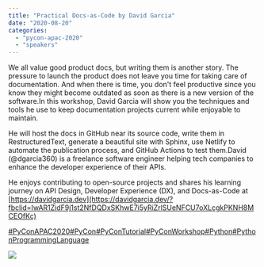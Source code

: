 ```yaml
---
title: "Practical Docs-as-Code by David Garcia"
date: "2020-08-20"
categories: 
  - "pycon-apac-2020"
  - "speakers"
---
```


We all value good product docs, but writing them is another story. The pressure to launch the product does not leave you time for taking care of documentation. And when there is time, you don't feel productive since you know they might become outdated as soon as there is a new version of the software.In this workshop, David Garcia will show you the techniques and tools he use to keep documentation projects current while enjoyable to maintain.

He will host the docs in GitHub near its source code, write them in RestructuredText, generate a beautiful site with Sphinx, use Netlify to automate the publication process, and GitHub Actions to test them.David (@dgarcia360) is a freelance software engineer helping tech companies to enhance the developer experience of their APIs.

He enjoys contributing to open-source projects and shares his learning journey on API Design, Developer Experience (DX), and Docs-as-Code at [https://davidgarcia.dev](https://davidgarcia.dev/?fbclid=IwAR1ZidF9j1st2NfDQDxSKhwE7i5yRiZrlSUeNFCU7oXLcgkPKNH8MCEOfKc)

[#PyConAPAC2020](https://www.facebook.com/hashtag/pyconapac2020?__eep__=6&__cft__[0]=AZWOwbTmrhhUebFLp6iQtDwsL0x-8iFe9C_rDzP6k29G5b9mz2ULDEmODdu7WiSNzOJ5y-viMBbGMzGUGqNILgjb8tYS9qUgxNGZHuGHwATtMg9-SzV_Eby8nDfM4Za9WQTaU1co1bfGkW4JjC8KcvDigoYUIlL3-CYQUc2hZ_2FBQ&__tn__=*NK-R)[#PyCon](https://www.facebook.com/hashtag/pycon?__eep__=6&__cft__[0]=AZWOwbTmrhhUebFLp6iQtDwsL0x-8iFe9C_rDzP6k29G5b9mz2ULDEmODdu7WiSNzOJ5y-viMBbGMzGUGqNILgjb8tYS9qUgxNGZHuGHwATtMg9-SzV_Eby8nDfM4Za9WQTaU1co1bfGkW4JjC8KcvDigoYUIlL3-CYQUc2hZ_2FBQ&__tn__=*NK-R)[#PyConTutorial](https://www.facebook.com/hashtag/pycontutorial?__eep__=6&__cft__[0]=AZWOwbTmrhhUebFLp6iQtDwsL0x-8iFe9C_rDzP6k29G5b9mz2ULDEmODdu7WiSNzOJ5y-viMBbGMzGUGqNILgjb8tYS9qUgxNGZHuGHwATtMg9-SzV_Eby8nDfM4Za9WQTaU1co1bfGkW4JjC8KcvDigoYUIlL3-CYQUc2hZ_2FBQ&__tn__=*NK-R)[#PyConWorkshop](https://www.facebook.com/hashtag/pyconworkshop?__eep__=6&__cft__[0]=AZWOwbTmrhhUebFLp6iQtDwsL0x-8iFe9C_rDzP6k29G5b9mz2ULDEmODdu7WiSNzOJ5y-viMBbGMzGUGqNILgjb8tYS9qUgxNGZHuGHwATtMg9-SzV_Eby8nDfM4Za9WQTaU1co1bfGkW4JjC8KcvDigoYUIlL3-CYQUc2hZ_2FBQ&__tn__=*NK-R)[#Python](https://www.facebook.com/hashtag/python?__eep__=6&__cft__[0]=AZWOwbTmrhhUebFLp6iQtDwsL0x-8iFe9C_rDzP6k29G5b9mz2ULDEmODdu7WiSNzOJ5y-viMBbGMzGUGqNILgjb8tYS9qUgxNGZHuGHwATtMg9-SzV_Eby8nDfM4Za9WQTaU1co1bfGkW4JjC8KcvDigoYUIlL3-CYQUc2hZ_2FBQ&__tn__=*NK-R)[#PythonProgrammingLanguage](https://www.facebook.com/hashtag/pythonprogramminglanguage?__eep__=6&__cft__[0]=AZWOwbTmrhhUebFLp6iQtDwsL0x-8iFe9C_rDzP6k29G5b9mz2ULDEmODdu7WiSNzOJ5y-viMBbGMzGUGqNILgjb8tYS9qUgxNGZHuGHwATtMg9-SzV_Eby8nDfM4Za9WQTaU1co1bfGkW4JjC8KcvDigoYUIlL3-CYQUc2hZ_2FBQ&__tn__=*NK-R)

![](https://pyconmy.files.wordpress.com/2020/09/12th-1600-1700-david-garcia-1.png?w=1024)
